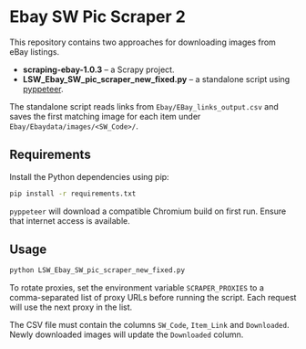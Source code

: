 # Ebay SW Pic Scraper 2

This repository contains two approaches for downloading images from eBay listings.

- **scraping-ebay-1.0.3** – a Scrapy project.
- **LSW_Ebay_SW_pic_scraper_new_fixed.py** – a standalone script using [pyppeteer](https://github.com/pyppeteer/pyppeteer).

The standalone script reads links from `Ebay/EBay_links_output.csv` and saves the
first matching image for each item under `Ebay/Ebaydata/images/<SW_Code>/`.

## Requirements

Install the Python dependencies using pip:

```bash
pip install -r requirements.txt
```

`pyppeteer` will download a compatible Chromium build on first run. Ensure that
internet access is available.

## Usage

```bash
python LSW_Ebay_SW_pic_scraper_new_fixed.py
```

To rotate proxies, set the environment variable `SCRAPER_PROXIES` to a
comma-separated list of proxy URLs before running the script. Each
request will use the next proxy in the list.

The CSV file must contain the columns `SW_Code`, `Item_Link` and `Downloaded`.
Newly downloaded images will update the `Downloaded` column.

